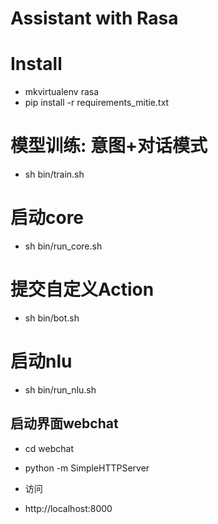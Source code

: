 # Assistant with Rasa

# Install
* mkvirtualenv rasa
* pip install -r requirements_mitie.txt

# 模型训练: 意图+对话模式
* sh bin/train.sh

# 启动core
* sh bin/run_core.sh

# 提交自定义Action
* sh bin/bot.sh

# 启动nlu
* sh bin/run_nlu.sh

## 启动界面webchat
* cd webchat
* python -m SimpleHTTPServer

* 访问
* http://localhost:8000
